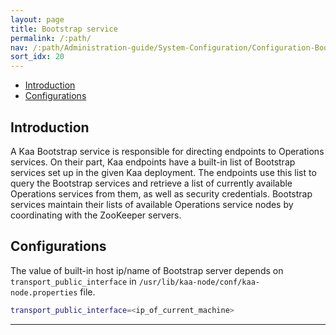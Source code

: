 ```yaml
---
layout: page
title: Bootstrap service
permalink: /:path/
nav: /:path/Administration-guide/System-Configuration/Configuration-Bootstrap-service
sort_idx: 20
---
```


* [Introduction](#introduction)
* [Configurations](#configurations)

## Introduction

A Kaa Bootstrap service is responsible for directing endpoints to Operations services. On their part, Kaa endpoints have a built-in list of Bootstrap services set up in the given Kaa deployment. The endpoints use this list to query the Bootstrap services and retrieve a list of currently available Operations services from them, as well as security credentials. Bootstrap services maintain their lists of available Operations service nodes by coordinating with the ZooKeeper servers.

## Configurations

The value of built-in host ip/name of Bootstrap server depends on ```transport_public_interface``` in ```/usr/lib/kaa-node/conf/kaa-node.properties``` file.

```bash
transport_public_interface=<ip_of_current_machine>
```

---
